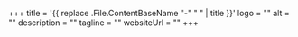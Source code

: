 +++
title = '{{ replace .File.ContentBaseName "-" " " | title }}'
logo = ""
alt = ""
description = ""
tagline = ""
websiteUrl = ""
+++
